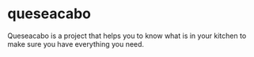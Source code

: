 # queseacabo
Queseacabo is a project that helps you to know what is in your kitchen to make sure you have everything you need.
